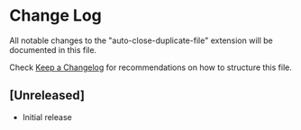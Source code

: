 # Change Log

All notable changes to the "auto-close-duplicate-file" extension will be documented in this file.

Check [Keep a Changelog](http://keepachangelog.com/) for recommendations on how to structure this file.

## [Unreleased]

- Initial release